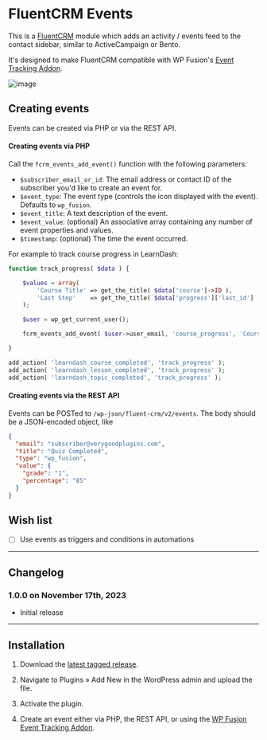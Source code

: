 # FluentCRM Events

This is a [FluentCRM](https://wpfusion.com/go/fluentcrm) module which adds an activity / events feed to the contact sidebar, similar to ActiveCampaign or Bento.

It's designed to make FluentCRM compatible with WP Fusion's [Event Tracking Addon](https://wpfusion.com/documentation/event-tracking/event-tracking-overview/).

![image](https://github.com/verygoodplugins/fluent-crm-events/assets/13076544/678ba9c7-ee5f-4e20-af49-10d55289f429)


## Creating events

Events can be created via PHP or via the REST API.

#### Creating events via PHP

Call the `fcrm_events_add_event()` function with the following parameters:

* `$subscriber_email_or_id`: The email address or contact ID of the subscriber you'd like to create an event for.
* `$event_type`: The event type (controls the icon displayed with the event). Defaults to `wp_fusion`.
* `$event_title`: A text description of the event.
* `$event_value`: (optional) An associative array containing any number of event properties and values.
* `$timestamp`: (optional) The time the event occurred.

For example to track course progress in LearnDash:

```php
function track_progress( $data ) {

	$values = array(
		'Course Title' => get_the_title( $data['course']->ID ),
		'Last Step'    => get_the_title( $data['progress']['last_id'] ),
	);

	$user = wp_get_current_user();

	fcrm_events_add_event( $user->user_email, 'course_progress', 'Course Progressed', $values );

}

add_action( 'learndash_course_completed', 'track_progress' );
add_action( 'learndash_lesson_completed', 'track_progress' );
add_action( 'learndash_topic_completed', 'track_progress' );
```

#### Creating events via the REST API

Events can be POSTed to `/wp-json/fluent-crm/v2/events`. The body should be a JSON-encoded object, like

```json
{
  "email": "subscriber@verygoodplugins.com",
  "title": "Quiz Completed",
  "type": "wp_fusion",
  "value": {
    "grade": "1",
    "percentage": "85"
  }
}

```

## Wish list

- [ ] Use events as triggers and conditions in automations

--------------------

## Changelog

### 1.0.0 on November 17th, 2023

- Initial release

--------------------

## Installation

1. Download the [latest tagged release](https://github.com/verygoodplugins/fluent-crm-events/tags).

2. Navigate to Plugins » Add New in the WordPress admin and upload the file.

3. Activate the plugin.

4. Create an event either via PHP, the REST API, or using the [WP Fusion Event Tracking Addon](https://wpfusion.com/documentation/event-tracking/event-tracking-overview/).
